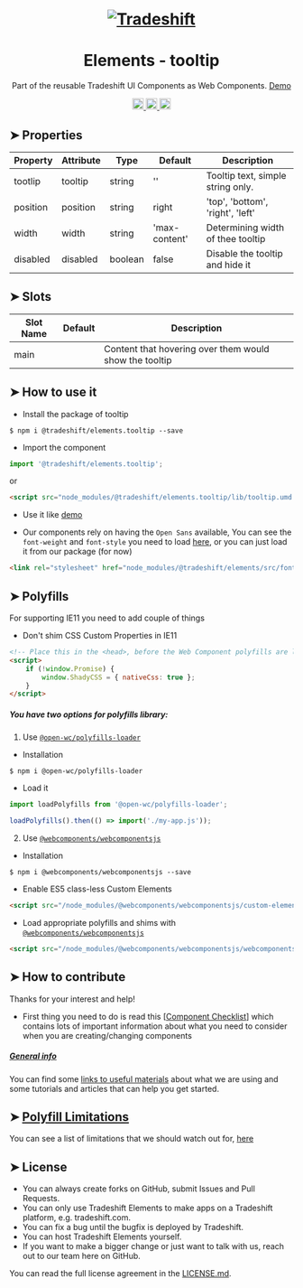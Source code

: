 <h1 align="center">
    <a href="https://tradeshift.com/">
      <img alt="Tradeshift" src="https://tradeshift.com/wp-content/themes/Tradeshift/img/brand/logo-black.png"/>
    </a>
</h1>

<h1 align="center">Elements - tooltip</h1>

<p align="center">
  Part of the reusable Tradeshift UI Components as Web Components.
    <a href="https://tradeshift.github.io/elements/?path=/story/ts-tooltip--default">
      Demo
    </a>
</p>

<p align="center">
    <a href="https://www.npmjs.com/package/@tradeshift/elements.tooltip">
      <img alt="NPM Version" src="https://badgen.net/npm/v/@tradeshift/elements.tooltip" height="20"/>
    </a>
    <a href="https://npmcharts.com/compare/@tradeshift/elements.tooltip?minimal=true">
		  <img alt="Downloads per month" src="https://badgen.net/npm/dm/@tradeshift/elements.tooltip" height="20"/>
		</a>
		<a href="https://www.npmjs.com/browse/depended/@tradeshift/elements.tooltip">
		  <img alt="Dependent packages" src="https://badgen.net/npm/dependents/@tradeshift/elements.tooltip" height="20"/>
		</a>
</p>

## ➤ Properties

| Property | Attribute | Type    | Default       | Description                       |
| -------- | --------- | ------- | ------------- | --------------------------------- |
| tootlip  | tooltip   | string  | ''            | Tooltip text, simple string only. |
| position | position  | string  | right         | 'top', 'bottom', 'right', 'left'  |
| width    | width     | string  | 'max-content' | Determining width of thee tooltip |
| disabled | disabled  | boolean | false         | Disable the tooltip and hide it   |

## ➤ Slots

| Slot Name | Default | Description                                            |
| --------- | ------- | ------------------------------------------------------ |
| main      |         | Content that hovering over them would show the tooltip |

## ➤ How to use it

- Install the package of tooltip

```shell
$ npm i @tradeshift/elements.tooltip --save
```

- Import the component

```js
import '@tradeshift/elements.tooltip';
```

or

```html
<script src="node_modules/@tradeshift/elements.tooltip/lib/tooltip.umd.js"></script>
```

- Use it like [demo]("https://tradeshift.github.io/elements/?path=/story/ts-tooltip--default")

- Our components rely on having the `Open Sans` available, You can see the `font-weight` and `font-style` you need to load [here](https://github.com/Tradeshift/elements/blob/master/packages/core/src/fonts.css), or you can just load it from our package (for now)

```html
<link rel="stylesheet" href="node_modules/@tradeshift/elements/src/fonts.css" />
```

## ➤ Polyfills

For supporting IE11 you need to add couple of things

- Don't shim CSS Custom Properties in IE11

```html
<!-- Place this in the <head>, before the Web Component polyfills are loaded -->
<script>
	if (!window.Promise) {
		window.ShadyCSS = { nativeCss: true };
	}
</script>
```

##### You have two options for polyfills library:

1. Use [`@open-wc/polyfills-loader`](https://github.com/open-wc/open-wc/tree/master/packages/polyfills-loader)

- Installation

```shell
$ npm i @open-wc/polyfills-loader
```

- Load it

```js
import loadPolyfills from '@open-wc/polyfills-loader';

loadPolyfills().then(() => import('./my-app.js'));
```

2. Use [`@webcomponents/webcomponentsjs`](https://github.com/webcomponents/polyfills/tree/master/packages/webcomponentsjs)

- Installation

```hell
$ npm i @webcomponents/webcomponentsjs --save
```

- Enable ES5 class-less Custom Elements

```html
<script src="/node_modules/@webcomponents/webcomponentsjs/custom-elements-es5-adapter.js"></script>
```

- Load appropriate polyfills and shims with [`@webcomponents/webcomponentsjs`](https://github.com/webcomponents/webcomponentsjs)

```html
<script src="/node_modules/@webcomponents/webcomponentsjs/webcomponents-loader.js" defer></script>
```

## ➤ How to contribute

Thanks for your interest and help!

- First thing you need to do is read this [[Component Checklist](https://github.com/Tradeshift/elements/wiki/Component-checklist)] which contains lots of important information about what you need to consider when you are creating/changing components

##### [General info](https://github.com/Tradeshift/elements/wiki/Useful-materials-starter)

You can find some [links to useful materials](https://github.com/Tradeshift/elements/wiki/Useful-materials-starter) about what we are using and some tutorials and articles that can help you get started.

## ➤ [Polyfill Limitations](https://github.com/Tradeshift/elements/wiki/Polyfill-Limitations)

You can see a list of limitations that we should watch out for, [here](https://github.com/Tradeshift/elements/wiki/Polyfill-Limitations)

## ➤ License

- You can always create forks on GitHub, submit Issues and Pull Requests.
- You can only use Tradeshift Elements to make apps on a Tradeshift platform, e.g. tradeshift.com.
- You can fix a bug until the bugfix is deployed by Tradeshift.
- You can host Tradeshift Elements yourself.
- If you want to make a bigger change or just want to talk with us, reach out to our team here on GitHub.

You can read the full license agreement in the [LICENSE.md](https://github.com/Tradeshift/elements/blob/master/LICENSE.md).

